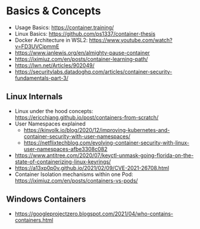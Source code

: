# Basics & Concepts

* Usage Basics: https://container.training/
* Linux Basics: https://github.com/ps1337/container-thesis
* Docker Architecture in WSL2: https://www.youtube.com/watch?v=FD3UVCipmmE
* https://www.ianlewis.org/en/almighty-pause-container
* https://iximiuz.com/en/posts/container-learning-path/
* https://lwn.net/Articles/902049/
* https://securitylabs.datadoghq.com/articles/container-security-fundamentals-part-3/

## Linux Internals

* Linux under the hood concepts: https://ericchiang.github.io/post/containers-from-scratch/
* User Namespaces explained
  * https://kinvolk.io/blog/2020/12/improving-kubernetes-and-container-security-with-user-namespaces/
  * https://netflixtechblog.com/evolving-container-security-with-linux-user-namespaces-afbe3308c082
* https://www.antitree.com/2020/07/keyctl-unmask-going-florida-on-the-state-of-containerizing-linux-keyrings/
* https://a13xp0p0v.github.io/2021/02/09/CVE-2021-26708.html
* Container Isolation mechanisms within one Pod: https://iximiuz.com/en/posts/containers-vs-pods/

## Windows Containers

* https://googleprojectzero.blogspot.com/2021/04/who-contains-containers.html
